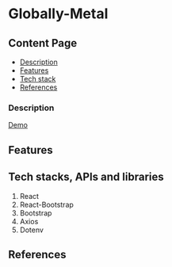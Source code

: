 # Globally-Metal

## Content Page

- [Description](#description)
- [Features](#features)
- [Tech stack](#techstacks)
- [References](#references)

### Description

[Demo]()

## Features

## Tech stacks, APIs and libraries

1. React
2. React-Bootstrap
3. Bootstrap
4. Axios
5. Dotenv

## References

